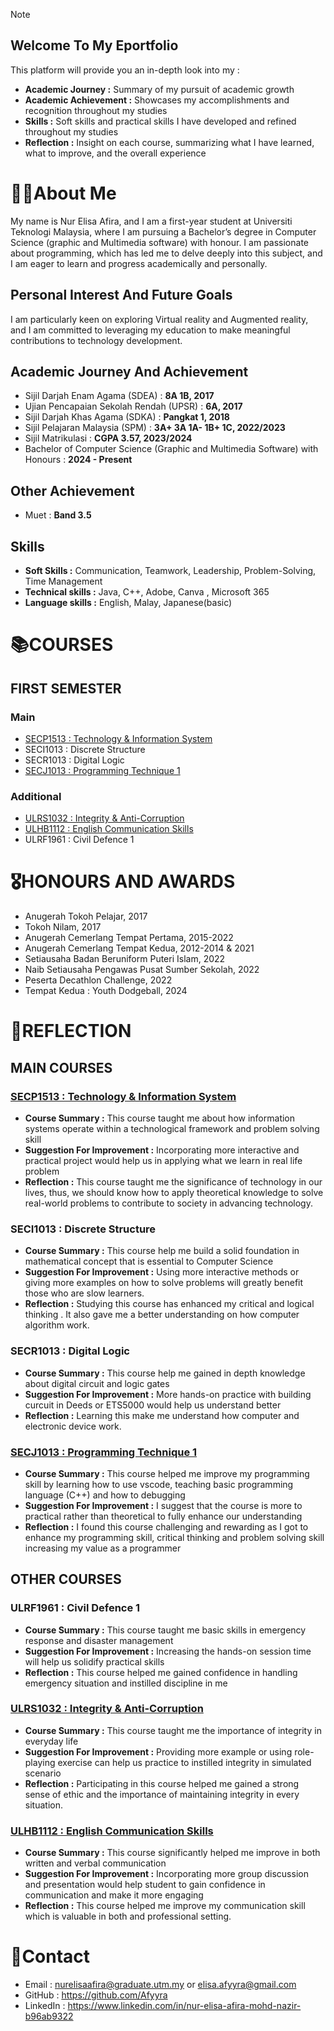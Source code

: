 > [!NOTE]
> ## Welcome To My Eportfolio
>This platform will provide you an in-depth look into my :
>- **Academic Journey :** Summary of my pursuit of academic growth
>- **Academic Achievement :** Showcases my accomplishments and recognition throughout my studies
>- **Skills :** Soft skills and practical skills I have developed and refined throughout my studies
>- **Reflection :** Insight on each course, summarizing what I have learned, what to improve, and the overall experience

# 👩‍🎓About Me  
My name is Nur Elisa Afira, and I am a first-year student at Universiti Teknologi Malaysia, where I am pursuing a Bachelor’s degree in Computer Science (graphic and Multimedia software) with honour. I am passionate about programming, which has led me to delve deeply into this subject, and I am eager to learn and progress academically and personally.

## Personal Interest And Future Goals
I am particularly keen on exploring Virtual reality and Augmented reality, and I am committed to leveraging my education to make meaningful contributions to technology development. 

## Academic Journey And Achievement
+ Sijil Darjah Enam Agama (SDEA) : **8A 1B, 2017**
+ Ujian Pencapaian Sekolah Rendah (UPSR) : **6A, 2017**
+ Sijil Darjah Khas Agama (SDKA) : **Pangkat 1, 2018**
+ Sijil Pelajaran Malaysia (SPM) : **3A+ 3A 1A- 1B+ 1C, 2022/2023**
+ Sijil Matrikulasi : **CGPA 3.57, 2023/2024**
+ Bachelor of Computer Science (Graphic and Multimedia Software) with Honours : **2024 - Present**

## Other Achievement
+ Muet : **Band 3.5**

## Skills
+ **Soft Skills :** Communication, Teamwork, Leadership, Problem-Solving, Time Management
+ **Technical skills :** Java, C++, Adobe, Canva , Microsoft 365 
+ **Language skills :** English, Malay, Japanese(basic)

# 📚COURSES
## FIRST SEMESTER
### Main
+ [SECP1513 : Technology & Information System](https://github.com/Afyyra/SECP1513)
+ SECI1013 : Discrete Structure
+ SECR1013 : Digital Logic
+ [SECJ1013 : Programming Technique 1](https://github.com/Afyyra/SECJ1013)

### Additional 
+ [ULRS1032 : Integrity & Anti-Corruption](https://github.com/Afyyra/ULRS1032)
+ [ULHB1112 : English Communication Skills](https://github.com/Afyyra/ULHB1112)
+ ULRF1961 : Civil Defence 1

# 🎖HONOURS AND AWARDS 
+ Anugerah Tokoh Pelajar, 2017
+ Tokoh Nilam, 2017
+ Anugerah Cemerlang Tempat Pertama, 2015-2022
+ Anugerah Cemerlang Tempat Kedua, 2012-2014 & 2021
+ Setiausaha Badan Beruniform Puteri Islam, 2022
+ Naib Setiausaha Pengawas Pusat Sumber Sekolah, 2022
+ Peserta Decathlon Challenge, 2022
+ Tempat Kedua : Youth Dodgeball, 2024

# 📝REFLECTION
## MAIN COURSES 
### [SECP1513 : Technology & Information System](https://github.com/Afyyra/SECP1513)
- **Course Summary :** This course taught me about how information systems operate within a technological framework and problem solving skill
- **Suggestion For Improvement :** Incorporating more interactive and practical project would help us in applying what we learn in real life problem
- **Reflection :** This course taught me the significance of technology in our lives, thus, we should know how to apply theoretical knowledge to solve real-world problems to contribute to society in advancing technology.
### SECI1013 : Discrete Structure
+ **Course Summary :** This course help me build a solid foundation in mathematical concept that is essential to Computer Science
+ **Suggestion For Improvement :** Using more interactive methods or giving more examples on how to solve problems will greatly benefit those who are slow learners.
+ **Reflection :** Studying this course has enhanced my critical and logical thinking . It also gave me a better understanding on how computer algorithm work.
### SECR1013 : Digital Logic
- **Course Summary :** This course help me gained in depth knowledge about digital circuit and logic gates 
- **Suggestion For Improvement :** More hands-on practice with building curcuit in Deeds or ETS5000 would help us understand better
- **Reflection :** Learning this make me understand how computer and electronic device work.
### [SECJ1013 : Programming Technique 1](https://github.com/Afyyra/SECJ1013)
+ **Course Summary :** This course helped me improve my programming skill by learning how to use vscode, teaching basic programming language (C++) and how to debugging
+ **Suggestion For Improvement :** I suggest that the course is more to practical rather than theoretical to fully enhance our understanding
+ **Reflection :** I found this course challenging and rewarding as I got to enhance my programming skill, critical thinking and problem solving skill increasing my value as a programmer
## OTHER COURSES
### ULRF1961 : Civil Defence 1
- **Course Summary :** This course taught me basic skills in emergency response and disaster management
- **Suggestion For Improvement :** Increasing the hands-on session time will help us solidify practical skills
- **Reflection :** This course helped me gained confidence in handling emergency situation and instilled discipline in me
### [ULRS1032 : Integrity & Anti-Corruption](https://github.com/Afyyra/ULRS1032)
+ **Course Summary :** This course taught me the importance of integrity in everyday life 
+ **Suggestion For Improvement :** Providing more example or using role-playing exercise can help us practice to instilled integrity in simulated scenario
+ **Reflection :** Participating in this course helped me gained a strong sense of ethic and the importance of maintaining integrity in every situation.
### [ULHB1112 : English Communication Skills](https://github.com/Afyyra/ULHB1112)
- **Course Summary :** This course significantly helped me improve in both written and verbal communication
- **Suggestion For Improvement :** Incorporating more group discussion and presentation would help student to gain confidence in communication and make it more engaging
- **Reflection :** This course helped me improve my communication skill which is valuable in both and professional setting.

# 📱Contact
* Email :  nurelisaafira@graduate.utm.my or   elisa.afyyra@gmail.com
* GitHub : https://github.com/Afyyra
* LinkedIn :  https://www.linkedin.com/in/nur-elisa-afira-mohd-nazir-b96ab9322
